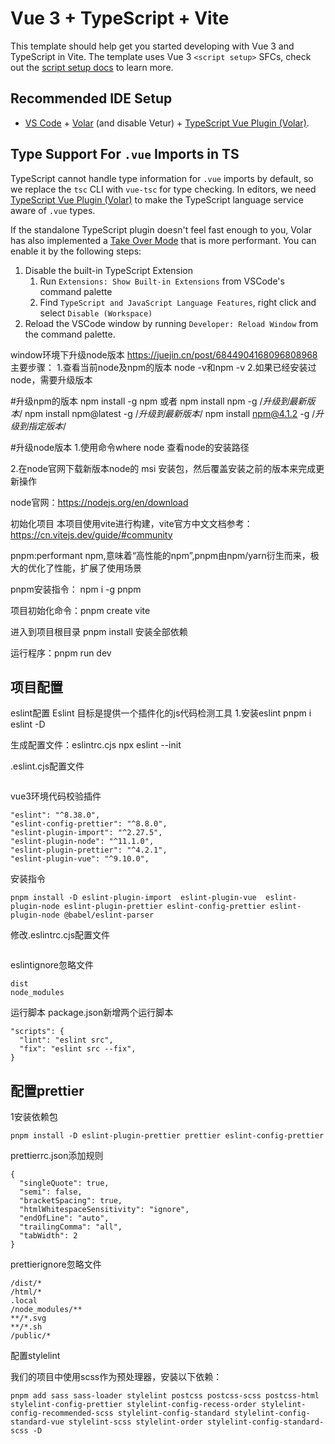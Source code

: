 # Vue 3 + TypeScript + Vite

This template should help get you started developing with Vue 3 and TypeScript in Vite. The template uses Vue 3 `<script setup>` SFCs, check out the [script setup docs](https://v3.vuejs.org/api/sfc-script-setup.html#sfc-script-setup) to learn more.

## Recommended IDE Setup

- [VS Code](https://code.visualstudio.com/) + [Volar](https://marketplace.visualstudio.com/items?itemName=Vue.volar) (and disable Vetur) + [TypeScript Vue Plugin (Volar)](https://marketplace.visualstudio.com/items?itemName=Vue.vscode-typescript-vue-plugin).

## Type Support For `.vue` Imports in TS

TypeScript cannot handle type information for `.vue` imports by default, so we replace the `tsc` CLI with `vue-tsc` for type checking. In editors, we need [TypeScript Vue Plugin (Volar)](https://marketplace.visualstudio.com/items?itemName=Vue.vscode-typescript-vue-plugin) to make the TypeScript language service aware of `.vue` types.

If the standalone TypeScript plugin doesn't feel fast enough to you, Volar has also implemented a [Take Over Mode](https://github.com/johnsoncodehk/volar/discussions/471#discussioncomment-1361669) that is more performant. You can enable it by the following steps:

1. Disable the built-in TypeScript Extension
   1. Run `Extensions: Show Built-in Extensions` from VSCode's command palette
   2. Find `TypeScript and JavaScript Language Features`, right click and select `Disable (Workspace)`
2. Reload the VSCode window by running `Developer: Reload Window` from the command palette.



window环境下升级node版本
https://juejin.cn/post/6844904168096808968
主要步骤：
1.查看当前node及npm的版本
    node -v和npm -v
2.如果已经安装过node，需要升级版本

#升级npm的版本
  npm install -g npm  或者 npm install npm -g    /*升级到最新版本*/
  npm install npm@latest -g    /*升级到最新版本*/
  npm install npm@4.1.2 -g    /*升级到指定版本*/

#升级node版本
1.使用命令where node 查看node的安装路径


2.在node官网下载新版本node的 msi 安装包，然后覆盖安装之前的版本来完成更新操作

node官网：https://nodejs.org/en/download

初始化项目
本项目使用vite进行构建，vite官方中文文档参考：https://cn.vitejs.dev/guide/#community

pnpm:performant npm,意味着“高性能的npm”,pnpm由npm/yarn衍生而来，极大的优化了性能，扩展了使用场景

pnpm安装指令： npm i -g pnpm

项目初始化命令：pnpm create vite

进入到项目根目录 pnpm install 安装全部依赖

运行程序：pnpm run dev


## 项目配置
eslint配置
Eslint 目标是提供一个插件化的js代码检测工具
1.安装eslint
pnpm i eslint -D

生成配置文件：eslintrc.cjs
npx eslint --init

.eslint.cjs配置文件
```

```


vue3环境代码校验插件

    "eslint": "^8.38.0",
    "eslint-config-prettier": "^8.8.0",
    "eslint-plugin-import": "^2.27.5",
    "eslint-plugin-node": "^11.1.0",
    "eslint-plugin-prettier": "^4.2.1",
    "eslint-plugin-vue": "^9.10.0",

  安装指令
  ```
  pnpm install -D eslint-plugin-import  eslint-plugin-vue  eslint-plugin-node eslint-plugin-prettier eslint-config-prettier eslint-plugin-node @babel/eslint-parser
  ```

  修改.eslintrc.cjs配置文件
  ```

  ```

  eslintignore忽略文件
  ```
  dist
  node_modules
  ```

  运行脚本
  package.json新增两个运行脚本

  ```
  "scripts": {
    "lint": "eslint src",
    "fix": "eslint src --fix",
}
  ```

 ## 配置**prettier**
 1安装依赖包
```
pnpm install -D eslint-plugin-prettier prettier eslint-config-prettier
```
  

prettierrc.json添加规则

```
{
  "singleQuote": true,
  "semi": false,
  "bracketSpacing": true,
  "htmlWhitespaceSensitivity": "ignore",
  "endOfLine": "auto",
  "trailingComma": "all",
  "tabWidth": 2
}
```

prettierignore忽略文件

```
/dist/*
/html/*
.local
/node_modules/**
**/*.svg
**/*.sh
/public/*
```


配置stylelint

我们的项目中使用scss作为预处理器，安装以下依赖：

```
pnpm add sass sass-loader stylelint postcss postcss-scss postcss-html stylelint-config-prettier stylelint-config-recess-order stylelint-config-recommended-scss stylelint-config-standard stylelint-config-standard-vue stylelint-scss stylelint-order stylelint-config-standard-scss -D
```